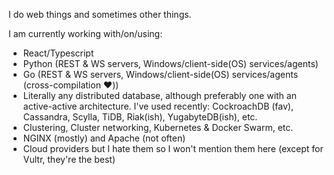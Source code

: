I do web things and sometimes other things.

I am currently working with/on/using:
- React/Typescript
- Python (REST & WS servers, Windows/client-side(OS) services/agents)
- Go (REST & WS servers, Windows/client-side(OS) services/agents (cross-compilation ❤️))
- Literally any distributed database, although preferably one with an active-active architecture. I've used recently: CockroachDB (fav), Cassandra, Scylla, TiDB, Riak(ish), YugabyteDB(ish), etc.
- Clustering, Cluster networking, Kubernetes & Docker Swarm, etc.
- NGINX (mostly) and Apache (not often)
- Cloud providers but I hate them so I won't mention them here (except for Vultr, they're the best)
